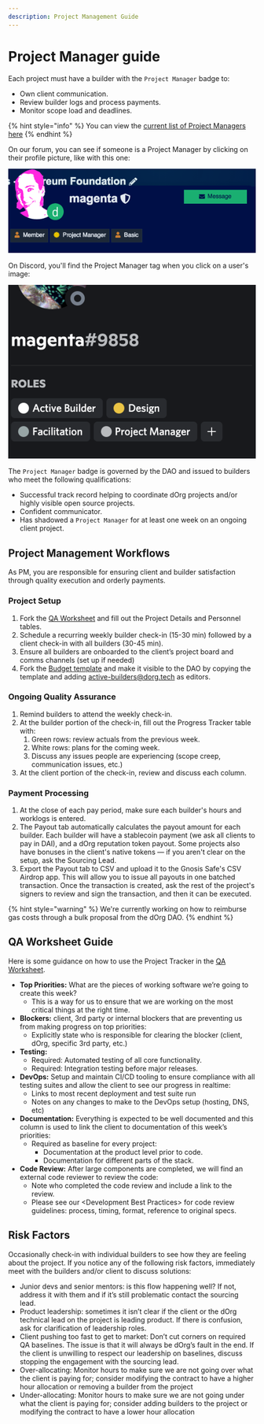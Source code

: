 ```yaml
---
description: Project Management Guide
---
```


# Project Manager guide

Each project must have a builder with the `Project Manager` badge to:

* Own client communication.
* Review builder logs and process payments.
* Monitor scope load and deadlines.

{% hint style="info" %}
You can view the [current list of Project Managers here](https://forum.dorg.tech/g/Project-Manager)
{% endhint %}

On our forum, you can see if someone is a Project Manager by clicking on their profile picture, like with this one:

![](../.gitbook/assets/screen-shot-2021-08-25-at-10.05.12.png)

On Discord, you'll find the Project Manager tag when you click on a user's image:

![](../.gitbook/assets/screenshot-2021-08-25-at-14.56.58.png)

  
The `Project Manager` badge is governed by the DAO and issued to builders who meet the following qualifications:

* Successful track record helping to coordinate dOrg projects and/or highly visible open source projects.
* Confident communicator.
* Has shadowed a `Project Manager` for at least one week on an ongoing client project.

## Project Management Workflows

As PM, you are responsible for ensuring client and builder satisfaction through quality execution and orderly payments.

### Project Setup

1. Fork the [QA Worksheet](https://docs.google.com/document/d/1NR6CZbwduSgsbRVDJFXcZBB1fXSprMeSHICob5Gfd8k/edit#heading=h.k20qb4mo4uip) and fill out the Project Details and Personnel tables.
2. Schedule a recurring weekly builder check-in \(15-30 min\) followed by a client check-in with all builders \(30-45 min\).
3. Ensure all builders are onboarded to the client’s project board and comms channels \(set up if needed\)
4. Fork the [Budget template](https://docs.google.com/spreadsheets/d/1T-tvQjN64HSipPBuR0SXS1ObdQmj-mElhVCUyeVhhek/edit#gid=0) and make it visible to the DAO by copying the template and adding active-builders@dorg.tech as editors.

### Ongoing Quality Assurance

1. Remind builders to attend the weekly check-in.
2. At the builder portion of the check-in, fill out the Progress Tracker table with:
   1. Green rows: review actuals from the previous week.
   2. White rows: plans for the coming week.
   3. Discuss any issues people are experiencing \(scope creep, communication issues, etc.\)
3. At the client portion of the check-in, review and discuss each column.

### Payment Processing

1. At the close of each pay period, make sure each builder's hours and worklogs is entered.
2. The Payout tab automatically calculates the payout amount for each builder. Each builder will have a stablecoin payment \(we ask all clients to pay in DAI\), and a dOrg reputation token payout. Some projects also have bonuses in the client's native tokens — if you aren't clear on the setup, ask the Sourcing Lead.
3. Export the Payout tab to CSV and upload it to the Gnosis Safe's CSV Airdrop app. This will allow you to issue all payouts in one batched transaction. Once the transaction is created, ask the rest of the project's signers to review and sign  the transaction, and then it can be executed.

{% hint style="warning" %}
We're currently working on how to reimburse gas costs through a bulk proposal from the dOrg DAO.
{% endhint %}



## **QA Worksheet Guide**

Here is some guidance on how to use the Project Tracker in the [QA Worksheet](https://docs.google.com/document/d/1NR6CZbwduSgsbRVDJFXcZBB1fXSprMeSHICob5Gfd8k/edit#heading=h.k20qb4mo4uip).

* **Top Priorities:** What are the pieces of working software we’re going to create this week?
  * This is a way for us to ensure that we are working on the most critical things at the right time. 
* **Blockers:** client, 3rd party or internal blockers that are preventing us from making progress on top priorities:
  * Explicitly state who is responsible for clearing the blocker \(client, dOrg, specific 3rd party, etc.\) 
* **Testing:**
  * Required: Automated testing of all core functionality.
  * Required: Integration testing before major releases. 
* **DevOps:** Setup and maintain CI/CD tooling to ensure compliance with all testing suites and allow the client to see our progress in realtime:
  * Links to most recent deployment and test suite run
  * Notes on any changes to make to the DevOps setup \(hosting, DNS, etc\) 
* **Documentation:** Everything is expected to be well documented and this column is used to link the client to documentation of this week’s priorities:
  * Required as baseline for every project:
    * Documentation at the product level prior to code.
    * Documentation for different parts of the stack. 
* **Code Review:** After large components are completed, we will find an external code reviewer to review the code:
  * Note who completed the code review and include a link to the review.
  * Please see our &lt;Development Best Practices&gt; for code review guidelines: process, timing, format, reference to original specs.

## **Risk Factors**

Occasionally check-in with individual builders to see how they are feeling about the project. If you notice any of the following risk factors, immediately meet with the builders and/or client to discuss solutions:

* Junior devs and senior mentors: is this flow happening well? If not, address it with them and if it’s still problematic contact the sourcing lead.
* Product leadership: sometimes it isn’t clear if the client or the dOrg technical lead on the project is leading product. If there is confusion, ask for clarification of leadership roles.
* Client pushing too fast to get to market: Don’t cut corners on required QA baselines. The issue is that it will always be dOrg’s fault in the end. If the client is unwilling to respect our leadership on baselines, discuss stopping the engagement with the sourcing lead.
* Over-allocating: Monitor hours to make sure we are not going over what the client is paying for; consider modifying the contract to have a higher hour allocation or removing a builder from the project
* Under-allocating: Monitor hours to make sure we are not going under what the client is paying for; consider adding builders to the project or modifying the contract to have a lower hour allocation

